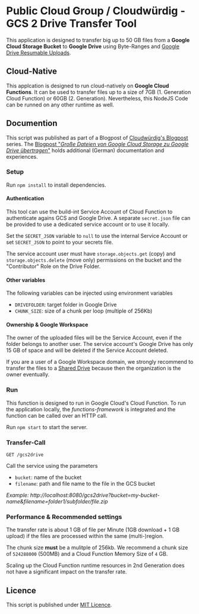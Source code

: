 # Public Cloud Group / Cloudwürdig - GCS 2 Drive Transfer Tool
This application is designed to transfer big up to 50 GB files from a **Google Cloud Storage Bucket** to **Google Drive** using Byte-Ranges and [Google Drive Resumable Uploads](https://developers.google.com/drive/api/guides/manage-uploads#resumable).

## Cloud-Native
This applcation is designed to run cloud-natively on **Google Cloud Functions**. It can be used to transfer files up to a size of 7GB (1. Generation Cloud Function) or 60GB (2. Generation). Nevertheless, this NodeJS Code can be runned on any other runtime as well.

## Documention
This script was published as part of a Blogpost of [Cloudwürdig's Blogpost](https://cloudwuerdig.com/blog/) series. The [Blogpost "_Große Dateien von Google Cloud Storage zu Google Drive übertragen_"](https://cloudwuerdig.com/grosse-dateien-von-google-cloud-storage-zu-google-drive-uebertragen/) holds additional (German) documentation and experiences.

### Setup
Run `npm install` to install dependencies.

#### Authentication
This tool can use the build-int Service Account of Cloud Function to authenticate agains GCS and Google Drive. A separate `secret.json` file can be provided to use a dedicated service account or to use it locally. 

Set the `SECRET_JSON` variable to `null` to use the internal Service Account or set `SECRET_JSON` to point to your secrets file.

The service account user must have `storage.objects.get` (copy) and `storage.objects.delete` (move only) permissions on the bucket and the "Contributor" Role on the Drive Folder.

#### Other variables
The following variables can be injected using environment variables
* `DRIVEFOLDER`: target folder in Google Drive
* `CHUNK_SIZE`: size of a chunk per loop (multiple of 256Kb)

#### Ownership & Google Workspace
The owner of the uploaded files will be the Service Account, even if the folder belongs to another user. The service account's Google Drive has only 15 GB of space and will be deleted if the Service Account deleted.

If you are a user of a Google Workspace domain, we strongly recommend to transfer the files to a [Shared Drive](https://cloudwuerdig.com/meine-ablage-vs-geteilte-ablagen-in-google-drive/) because then the organization is the owner eventually.

### Run
This function is designed to run in Google Cloud's Cloud Function. To run the application locally, the *functions-framework* is integrated and the function can be called over an HTTP call. 

Run `npm start` to start the server.

### Transfer-Call
```
GET /gcs2drive
```

Call the service using the parameters
* `bucket`: name of the bucket
* `filename`: path and file name to the file in the GCS bucket

_Example: http://localhost:8080/gcs2drive?bucket=my-bucket-name&filename=folder1/subfolder/file.zip_

### Performance & Recommended settings
The transfer rate is about 1 GB of file per Minute (1GB download + 1 GB upload) if the files are processed within the same (multi-)region.

The chunk size **must** be a mulitple of 256kb. We recommend a chunk size of `524288000` (500MB) and a Cloud Function Memory Size of `4` GB.

Scaling up the Cloud Function runtime resources in 2nd Generation does not have a significant impact on the transfer rate.

## Licence
This script is published under [MIT Licence](/LICENCE).
